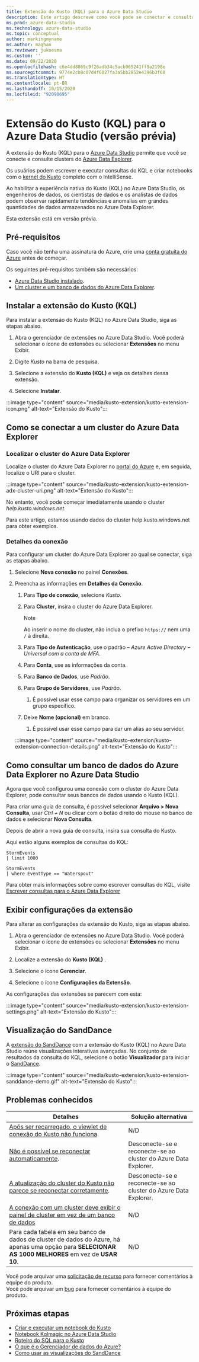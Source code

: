 ```yaml
---
title: Extensão do Kusto (KQL) para o Azure Data Studio
description: Este artigo descreve como você pode se conectar e consultar clusters do Azure Data Explorer com o Azure Data Studio.
ms.prod: azure-data-studio
ms.technology: azure-data-studio
ms.topic: conceptual
author: markingmyname
ms.author: maghan
ms.reviewer: jukoesma
ms.custom: ''
ms.date: 09/22/2020
ms.openlocfilehash: c6e4dd8869c9f26adb34c5acb965241ff9a2198e
ms.sourcegitcommit: 9774e2cb8c07d4f6027fa3a5bb2852e4396b3f68
ms.translationtype: HT
ms.contentlocale: pt-BR
ms.lasthandoff: 10/15/2020
ms.locfileid: "92098695"
---
```

# <a name="kusto-kql-extension-for-azure-data-studio-preview"></a>Extensão do Kusto (KQL) para o Azure Data Studio (versão prévia)

A extensão do Kusto (KQL) para o [Azure Data Studio](../what-is.md) permite que você se conecte e consulte clusters do [Azure Data Explorer](/azure/data-explorer/data-explorer-overview).

Os usuários podem escrever e executar consultas do KQL e criar notebooks com o [kernel do Kusto](../notebooks/notebooks-kusto-kernel.md) completo com o IntelliSense.

Ao habilitar a experiência nativa do Kusto (KQL) no Azure Data Studio, os engenheiros de dados, os cientistas de dados e os analistas de dados podem observar rapidamente tendências e anomalias em grandes quantidades de dados armazenados no Azure Data Explorer.

Esta extensão está em versão prévia.

## <a name="prerequisites"></a>Pré-requisitos

Caso você não tenha uma assinatura do Azure, crie uma [conta gratuita do Azure](https://azure.microsoft.com/free/) antes de começar.

Os seguintes pré-requisitos também são necessários:

- [Azure Data Studio instalado](../download-azure-data-studio.md).
- [Um cluster e um banco de dados do Azure Data Explorer](/azure/data-explorer/create-cluster-database-portal).

## <a name="install-the-kusto-kql-extension"></a>Instalar a extensão do Kusto (KQL)

Para instalar a extensão do Kusto (KQL) no Azure Data Studio, siga as etapas abaixo.

1. Abra o gerenciador de extensões no Azure Data Studio. Você poderá selecionar o ícone de extensões ou selecionar **Extensões** no menu Exibir.

2. Digite *Kusto* na barra de pesquisa.

3. Selecione a extensão do **Kusto (KQL)** e veja os detalhes dessa extensão.

4. Selecione **Instalar**.

:::image type="content" source="media/kusto-extension/kusto-extension-icon.png" alt-text="Extensão do Kusto":::

## <a name="how-to-connect-to-an-azure-data-explorer-cluster"></a>Como se conectar a um cluster do Azure Data Explorer

### <a name="find-your-azure-data-explorer-cluster"></a>Localizar o cluster do Azure Data Explorer

Localize o cluster do Azure Data Explorer no [portal do Azure](https://ms.portal.azure.com/#home) e, em seguida, localize o URI para o cluster.

:::image type="content" source="media/kusto-extension/kusto-extension-adx-cluster-uri.png" alt-text="Extensão do Kusto":::

No entanto, você pode começar imediatamente usando o cluster *help.kusto.windows.net*.

Para este artigo, estamos usando dados do cluster help.kusto.windows.net para obter exemplos.

### <a name="connection-details"></a>Detalhes da conexão

Para configurar um cluster do Azure Data Explorer ao qual se conectar, siga as etapas abaixo.

1. Selecione **Nova conexão** no painel **Conexões**.

2. Preencha as informações em **Detalhes da Conexão**.
    1. Para **Tipo de conexão**, selecione *Kusto*.
    2. Para **Cluster**, insira o cluster do Azure Data Explorer.

        > [!Note]
        > Ao inserir o nome do cluster, não inclua o prefixo `https://` nem uma `/` à direita.

    3. Para **Tipo de Autenticação**, use o padrão – *Azure Active Directory – Universal com a conta de MFA*.
    4. Para **Conta**, use as informações da conta.
    5. Para **Banco de Dados**, use *Padrão*.
    6. Para **Grupo de Servidores**, use *Padrão*.
        1. É possível usar esse campo para organizar os servidores em um grupo específico.
    7. Deixe **Nome (opcional)** em branco.
        1. É possível usar esse campo para dar um alias ao seu servidor.

    :::image type="content" source="media/kusto-extension/kusto-extension-connection-details.png" alt-text="Extensão do Kusto":::

## <a name="how-to-query-an-azure-data-explorer-database-in-azure-data-studio"></a>Como consultar um banco de dados do Azure Data Explorer no Azure Data Studio

Agora que você configurou uma conexão com o cluster do Azure Data Explorer, pode consultar seus bancos de dados usando o Kusto (KQL).

Para criar uma guia de consulta, é possível selecionar **Arquivo > Nova Consulta**, usar *Ctrl + N* ou clicar com o botão direito do mouse no banco de dados e selecionar **Nova Consulta**.

Depois de abrir a nova guia de consulta, insira sua consulta do Kusto.

Aqui estão alguns exemplos de consultas do KQL:

```kusto
StormEvents
| limit 1000
```

```kusto
StormEvents
| where EventType == "Waterspout"
```

Para obter mais informações sobre como escrever consultas do KQL, visite [Escrever consultas para o Azure Data Explorer](/azure/data-explorer/write-queries#overview-of-the-query-language)

## <a name="view-extension-settings"></a>Exibir configurações da extensão

Para alterar as configurações da extensão do Kusto, siga as etapas abaixo.

1. Abra o gerenciador de extensões no Azure Data Studio. Você poderá selecionar o ícone de extensões ou selecionar **Extensões** no menu Exibir.

2. Localize a extensão do **Kusto (KQL)** .

3. Selecione o ícone **Gerenciar**.

4. Selecione o ícone **Configurações da Extensão**.

As configurações das extensões se parecem com esta:

:::image type="content" source="media/kusto-extension/kusto-extension-settings.png" alt-text="Extensão do Kusto":::

## <a name="sanddance-visualization"></a>Visualização do SandDance

A [extensão do SandDance](sanddance-extension.md) com a extensão do Kusto (KQL) no Azure Data Studio reúne visualizações interativas avançadas. No conjunto de resultados da consulta do KQL, selecione o botão **Visualizador** para iniciar o [SandDance](https://sanddance.js.org/).

:::image type="content" source="media/kusto-extension/kusto-extension-sanddance-demo.gif" alt-text="Extensão do Kusto":::

## <a name="known-issues"></a>Problemas conhecidos

| Detalhes | Solução alternativa |
|---------|------------|
| [Após ser recarregado, o viewlet de conexão do Kusto não funciona](https://github.com/microsoft/azuredatastudio/issues/12475). | N/D |
| [Não é possível se reconectar automaticamente](https://github.com/microsoft/azuredatastudio/issues/11830). | Desconecte-se e reconecte-se ao cluster do Azure Data Explorer. |
| [A atualização do cluster do Kusto não parece se reconectar corretamente](https://github.com/microsoft/azuredatastudio/issues/11824). | Desconecte-se e reconecte-se ao cluster do Azure Data Explorer. |
| [A conexão com um cluster deve exibir o painel de cluster em vez de um banco de dados](https://github.com/microsoft/azuredatastudio/issues/12549) | N/D |
| Para cada tabela em seu banco de dados de cluster de dados do Azure, há apenas uma opção para **SELECIONAR AS 1000 MELHORES** em vez de **USAR 10**. | N/D |

Você pode arquivar uma [solicitação de recurso](https://github.com/microsoft/azuredatastudio/issues/new?assignees=&labels=&template=feature_request.md&title=) para fornecer comentários à equipe do produto.  
Você pode arquivar um [bug](https://github.com/microsoft/azuredatastudio/issues/new?assignees=&labels=&template=bug_report.md&title=) para fornecer comentários à equipe do produto.

## <a name="next-steps"></a>Próximas etapas

- [Criar e executar um notebook do Kusto](../notebooks/notebooks-kusto-kernel.md)
- [Notebook Kqlmagic no Azure Data Studio](../notebooks/notebooks-kqlmagic.md)
- [Roteiro do SQL para o Kusto](/azure/data-explorer/kusto/query/sqlcheatsheet)
- [O que é o Gerenciador de dados do Azure?](/azure/data-explorer/data-explorer-overview)
- [Como usar as visualizações do SandDance](https://sanddance.js.org/)
